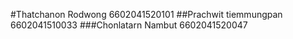 #Thatchanon Rodwong 6602041520101
##Prachwit tiemmungpan 6602041510033
###Chonlatarn Nambut 6602041520047
